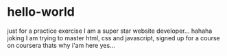 # hello-world
just for a practice exercise
I am a super star website developer... hahaha joking 
I am trying to master html, css and javascript, signed up for a course
on coursera thats why i'am here
yes...
